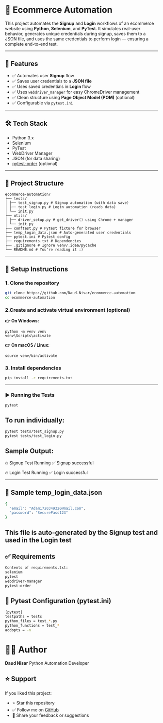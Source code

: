 # 🛒 Ecommerce Automation

This project automates the **Signup** and **Login** workflows of an ecommerce website using **Python**, **Selenium**, and **PyTest**. It simulates real-user behavior, generates unique credentials during signup, saves them to a JSON file, and uses the same credentials to perform login — ensuring a complete end-to-end test.

---

## 🚀 Features

- ✅ Automates user **Signup** flow
- ✅ Saves user credentials to a **JSON file**
- ✅ Uses saved credentials in **Login** flow
- ✅ Uses `webdriver_manager` for easy ChromeDriver management
- ✅ Clean structure using **Page Object Model (POM)** (optional)
- ✅ Configurable via `pytest.ini`

---

## 🛠 Tech Stack

- Python 3.x
- Selenium
- PyTest
- WebDriver Manager
- JSON (for data sharing)
- [pytest-order](https://pypi.org/project/pytest-order/) (optional)

---

## 📁 Project Structure
 ```
ecommerce-automation/
├── tests/
│ ├── test_signup.py # Signup automation (with data save)
│ ├── test_login.py # Login automation (reads data)
│ └── init.py
├── utils/
│ ├── driver_setup.py # get_driver() using Chrome + manager
│ └── init.py
├── conftest.py # Pytest fixture for browser
├── temp_login_data.json # Auto-generated user credentials
├── pytest.ini # Pytest config
├── requirements.txt # Dependencies
├── .gitignore # Ignore venv/.idea/pycache
└── README.md # You're reading it :)
```



---

## 🧾 Setup Instructions

### 1. Clone the repository

```bash
git clone https://github.com/Daud-Nisar/ecommerce-automation
cd ecommerce-automation
```
### 2.Create and activate virtual environment (optional)
**👉 On Windows:**
```
python -m venv venv
venv\Scripts\activate
```
**👉 On macOS / Linux:**
```
source venv/bin/activate
```
### 3. Install dependencies
```bash
pip install -r requirements.txt
```
---
### ▶️ Running the Tests
```bash
pytest
```
## To run individually:
```bash
pytest tests/test_signup.py
pytest tests/test_login.py
```
## Sample Output:

🔥 Signup Test Running
✅ Signup successful

🔥 Login Test Running
✅ Login successful

---

## 📄 Sample temp_login_data.json
```bash
{
  "email": "Adam1720349320@mail.com",
  "password": "SecurePass123"
}
```
This file is auto-generated by the Signup test and used in the Login test
---

## ✅ Requirements
```bash
Contents of requirements.txt:
selenium
pytest
webdriver-manager
pytest-order
```

## 🧪 Pytest Configuration (pytest.ini)
```bash
[pytest]
testpaths = tests
python_files = test_*.py
python_functions = test_*
addopts = -v
```
 # 👨‍💻 Author
**Daud Nisar**
Python Automation Developer

## ⭐️ Support

If you liked this project:

- ⭐️ Star this repository  
- ✅ Follow me on [GitHub](https://github.com/Daud-Nisar)  
- 💬 Share your feedback or suggestions
